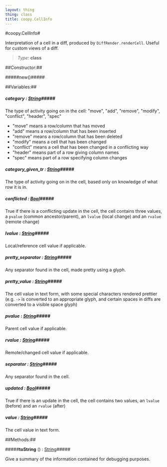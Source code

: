 ```yaml
---
layout: thing
thing: class
title: coopy.CellInfo
---
```

#coopy.CellInfo#


Interpretation of a cell in a diff, produced by `DiffRender.renderCell`.
Useful for custom views of a diff.




> *Type:* **class**



##Constructor:##

#####new()#####



##Variables:##

##### **category**  : <a href="../String.html" class="type">String</a>#####


The type of activity going on in the cell: "move", "add", "remove",
"modify", "conflict", "header", "spec"

 + "move" means a row/column that has moved
 + "add" means a row/column that has been inserted
 + "remove" means a row/column that has been deleted
 + "modify" means a cell that has been changed
 + "conflict" means a cell that has been changed in a conflicting way
 + "header" means part of a row giving column names
 + "spec" means part of a row specifying column changes




##### **category_given_tr**  : <a href="../String.html" class="type">String</a>#####


The type of activity going on in the cell, based only on
knowledge of what row it is in.




##### **conflicted**  : <a href="../Bool.html" class="type">Bool</a>#####


True if there is a conflicting update in the cell, the cell 
contains three values, a `pvalue` (common ancestor/parent), 
an `lvalue` (local change) and an `rvalue` (remote change)




##### **lvalue**  : <a href="../String.html" class="type">String</a>#####


Local/reference cell value if applicable.




##### **pretty_separator**  : <a href="../String.html" class="type">String</a>#####


Any separator found in the cell, made pretty using a glyph.




##### **pretty_value**  : <a href="../String.html" class="type">String</a>#####


The cell value in text form, with some special characters rendered
prettier (e.g. `->` is converted to an appropriate glyph, and
certain spaces in diffs are converted to a visible space glyph)




##### **pvalue**  : <a href="../String.html" class="type">String</a>#####


Parent cell value if applicable.




##### **rvalue**  : <a href="../String.html" class="type">String</a>#####


Remote/changed cell value if applicable.




##### **separator**  : <a href="../String.html" class="type">String</a>#####


Any separator found in the cell.




##### **updated**  : <a href="../Bool.html" class="type">Bool</a>#####


True if there is an update in the cell, the cell contains
two values, an `lvalue` (before) and an `rvalue` (after)




##### **value**  : <a href="../String.html" class="type">String</a>#####


The cell value in text form.




##Methods:##


#####**toString** () : <a href="../String.html" class="type">String</a>#####


Give a summary of the information contained for debugging purposes.












